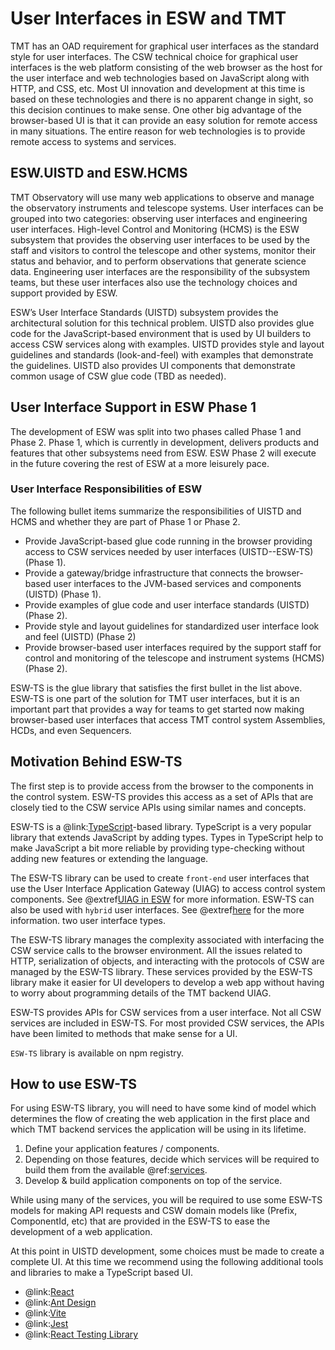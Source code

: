 # User Interfaces in ESW and TMT

TMT has an OAD requirement for graphical user interfaces as the standard style for user interfaces. The CSW technical choice for
graphical user interfaces is the web platform consisting of the web browser as the host for the user interface and web
technologies based on JavaScript along with HTTP, and CSS, etc. Most UI innovation and development at this time is
based on these technologies and there is no apparent change in sight, so this decision continues to make sense.
One other big advantage of the browser-based UI is that it can provide an easy solution for remote access in many situations.
The entire reason for web technologies is to provide remote access to systems and services.

## ESW.UISTD and ESW.HCMS

TMT Observatory will use many web applications to observe and manage the observatory instruments and telescope systems.
User interfaces can be grouped into two categories: observing user interfaces and engineering user interfaces.
High-level Control and Monitoring (HCMS) is the ESW subsystem that provides the observing user interfaces
to be used by the staff and visitors to control the telescope and other systems, monitor their
status and behavior, and to perform observations that generate science data. Engineering user interfaces are
the responsibility of the subsystem teams, but these user interfaces also use the technology choices and support provided
by ESW.

ESW’s User Interface Standards (UISTD) subsystem provides the architectural solution for this technical problem.
UISTD also provides glue code for the JavaScript-based environment that is used by UI builders to access CSW services
along with examples. UISTD provides style and layout guidelines and standards (look-and-feel) with examples that demonstrate
the guidelines. UISTD also provides UI components that demonstrate common usage of CSW glue code (TBD as needed).

## User Interface Support in ESW Phase 1

The development of ESW was split into two phases called Phase 1 and Phase 2. Phase 1, which is currently in development,
delivers products and features that other subsystems need from ESW. ESW Phase 2 will execute in the future covering the
rest of ESW at a more leisurely pace.

### User Interface Responsibilities of ESW

The following bullet items summarize the responsibilities of UISTD and HCMS and whether they are part of Phase 1 or Phase 2.

* Provide JavaScript-based glue code running in the browser providing access to CSW services needed by user interfaces (UISTD--ESW-TS) (Phase 1).
* Provide a gateway/bridge infrastructure that connects the browser-based user interfaces to the JVM-based services and components (UISTD) (Phase 1).
* Provide examples of glue code and user interface standards (UISTD) (Phase 2).
* Provide style and layout guidelines for standardized user interface look and feel (UISTD) (Phase 2)
* Provide browser-based user interfaces required by the support staff for control and monitoring of the telescope and instrument systems (HCMS) (Phase 2).

ESW-TS is the glue library that satisfies the first bullet in the list above. ESW-TS is one part of the
solution for TMT user interfaces, but it is an important part that provides a way for teams to get started now
making browser-based user interfaces that access TMT control system Assemblies, HCDs, and even Sequencers.

## Motivation Behind ESW-TS

The first step is to provide access from the browser to the components in the control system. ESW-TS provides this
access as a set of APIs that are closely tied to the CSW service APIs using similar names and concepts.

ESW-TS is a @link:[TypeScript](https://www.typescriptlang.org)-based library. TypeScript is a very popular library
that extends JavaScript by adding types. Types in TypeScript help to make JavaScript a bit more reliable by providing type-checking
without adding new features or extending the language.

The ESW-TS library can be used to create `front-end` user interfaces that
use the User Interface Application Gateway (UIAG) to access control system components. See @extref[UIAG in ESW](esw:uisupport/gateway) for more information.
ESW-TS can also be used with `hybrid` user interfaces. See @extref[here](esw:uisupport/UIOverview.html) for the more information.
two user interface types.

The ESW-TS library manages the complexity associated with interfacing the CSW service calls to the browser environment.
All the issues related to HTTP, serialization of objects, and interacting with the protocols of CSW are managed by the
ESW-TS library.  These services provided by the ESW-TS library
make it easier for UI developers to develop a web app without having to worry about programming details of the TMT backend UIAG.

ESW-TS provides APIs for CSW services from a user interface. Not all CSW services are included in ESW-TS. For most provided CSW services,
the APIs have been limited to methods that make sense for a UI.

`ESW-TS` library is available on npm registry.

## How to use ESW-TS

For using ESW-TS library, you will need to have some kind of model which determines the flow of creating the web application in the first place and which
TMT backend services the application will be using in its lifetime.

1. Define your application features / components.
1. Depending on those features, decide which services will be required to build them from the available @ref:[services](services/index.md).
1. Develop & build application components on top of the service.

While using many of the services, you will be required to use some ESW-TS models for making API requests and
CSW domain models like (Prefix, ComponentId, etc) that are provided in the ESW-TS to ease the development of a web application.

At this point in UISTD development, some choices must be made to create a complete UI. At this time we recommend using the
following additional tools and libraries to make a TypeScript based UI.

* @link:[React](https://reactjs.org)
* @link:[Ant Design](https://ant.design)
* @link:[Vite](https://vitejs.dev/)
* @link:[Jest](https://jestjs.io/)
* @link:[React Testing Library](https://testing-library.com/docs/react-testing-library/intro/)
